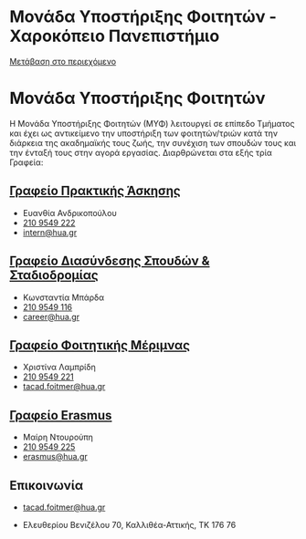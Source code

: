Μονάδα Υποστήριξης Φοιτητών - Χαροκόπειο Πανεπιστήμιο
===============

[Μετάβαση στο περιεχόμενο](https://www.hua.gr/administrative-serv/%CE%BC%CE%BF%CE%BD%CE%AC%CE%B4%CE%B1-%CF%85%CF%80%CE%BF%CF%83%CF%84%CE%AE%CF%81%CE%B9%CE%BE%CE%B7%CF%82-%CF%86%CE%BF%CE%B9%CF%84%CE%B7%CF%84%CF%8E%CE%BD/#content "Μετάβαση στο περιεχόμενο")

Μονάδα Υποστήριξης Φοιτητών
===========================

Η Μονάδα Υποστήριξης Φοιτητών (ΜΥΦ) λειτουργεί σε επίπεδο Τμήματος και έχει ως αντικείμενο την υποστήριξη των φοιτητών/τριών κατά την διάρκεια της ακαδημαϊκής τους ζωής, την συνέχιση των σπουδών τους και την ένταξή τους στην αγορά εργασίας. Διαρθρώνεται στα εξής τρία Γραφεία:

[Γραφείο Πρακτικής Άσκησης](http://praktiki.hua.gr/)
----------------------------------------------------

*   Ευανθία Ανδρικοπούλου
*   [210 9549 222](tel:2109549222)
*   [intern@hua.gr](javascript:;)

[Γραφείο Διασύνδεσης Σπουδών & Σταδιοδρομίας](http://career.hua.gr/)
--------------------------------------------------------------------

*   Κωνσταντία Μπάρδα
*   [210 9549 116](tel:2109549116)
*   [career@hua.gr](javascript:;)

[Γραφείο Φοιτητικής Μέριμνας](https://www.hua.gr/%cf%80%ce%b1%cf%81%ce%bf%cf%87%ce%ad%cf%82-%ce%bc%ce%ad%cf%81%ce%b9%ce%bc%ce%bd%ce%ac%cf%82/)
--------------------------------------------------------------------------------------------------------------------------------

*   Χριστίνα Λαμπρίδη
*   [210 9549 221](tel:2109549221)
*   [tacad.foitmer@hua.gr](javascript:;)

[Γραφείο Erasmus](https://erasmus.hua.gr/)
------------------------------------------

*   Μαίρη Ντουρούπη
*   [210 9549 225](tel:2109549225)
*   [erasmus@hua.gr](javascript:;)

Επικοινωνία
-----------

*   tacad.foitmer@hua.gr

*   Ελευθερίου Βενιζέλου 70, Καλλιθέα-Αττικής, ΤΚ 176 76
